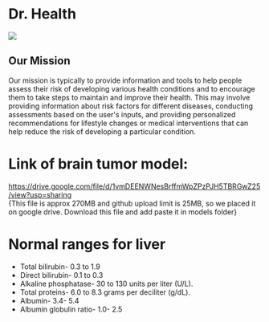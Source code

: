 # Dr. Health
![](https://github.com/Priyans-hu/Dr.-health/blob/main/static/logo1.png)

<h2>Our Mission</h2>
Our mission is typically to provide information and tools to help people assess their risk of developing various health conditions and to encourage them to take steps to maintain and improve their health. This may involve providing information about risk factors for different diseases, conducting assessments based on the user's inputs, and providing personalized recommendations for lifestyle changes or medical interventions that can help reduce the risk of developing a particular condition.

# Link of brain tumor model:
<a>https://drive.google.com/file/d/1vmDEENWNesBrffmWpZPzPJH5TBRGwZ25/view?usp=sharing</a> <br>
{This file is approx 270MB and github upload limit is 25MB, so we placed it on google drive. Download this file and add paste it in models folder}

# Normal ranges for liver
- Total bilirubin- 0.3 to 1.9
- Direct bilirubin- 0.1 to 0.3 
- Alkaline phosphatase- 30 to 130 units per liter (U/L).
- Total proteins- 6.0 to 8.3 grams per deciliter (g/dL). 
- Albumin- 3.4- 5.4
- Albumin globulin ratio- 1.0- 2.5
